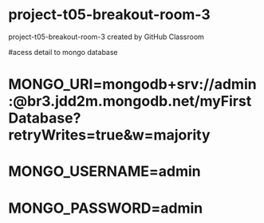 # project-t05-breakout-room-3
project-t05-breakout-room-3 created by GitHub Classroom





#acess detail to mongo database
# MONGO_URI=mongodb+srv://admin:<password>@br3.jdd2m.mongodb.net/myFirstDatabase?retryWrites=true&w=majority
# MONGO_USERNAME=admin
# MONGO_PASSWORD=admin
